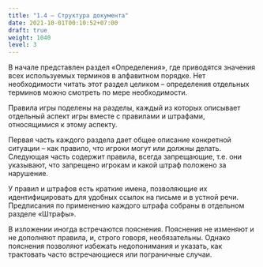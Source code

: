 ```yaml
---
title: "1.4 – Структура документа"
date: 2021-10-01T00:10:52+07:00
draft: true
weight: 1040
level: 3
---
```


В начале представлен раздел «Определения», где приводятся значения всех используемых
терминов в алфавитном порядке. Нет необходимости читать этот раздел целиком – определения
отдельных терминов можно смотреть по мере необходимости.

Правила игры поделены на разделы, каждый из которых описывает отдельный аспект игры вместе с
правилами и штрафами, относящимися к этому аспекту.

Первая часть каждого раздела дает общее описание конкретной ситуации – как правило, что игроки
могут или должны делать. Следующая часть содержит правила, всегда запрещающие, т.е. они
указывают, что запрещено игрокам и какой штраф положено за нарушение.

У правил и штрафов есть краткие имена, позволяющие их идентифицировать для удобных ссылок
на письме и в устной речи. Предписания по применению каждого штрафа собраны в отдельном
разделе «Штрафы».

В изложении иногда встречаются пояснения. Пояснения не изменяют и не дополняют правила, и,
строго говоря, необязательны. Однако пояснения позволяют избежать недопонимания и указать,
как трактовать часто встречающиеся или пограничные случаи.